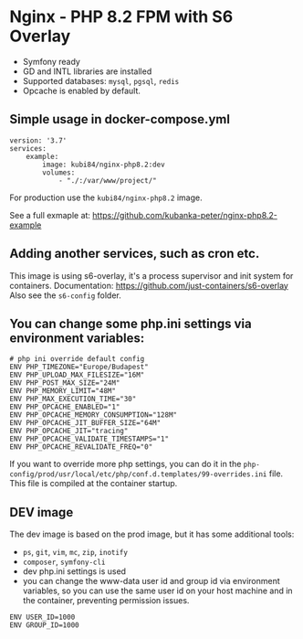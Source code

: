 Nginx - PHP 8.2 FPM with S6 Overlay
===================================

- Symfony ready
- GD and INTL libraries are installed
- Supported databases: `mysql`, `pgsql`, `redis`
- Opcache is enabled by default.

## Simple usage in docker-compose.yml

```
version: '3.7'
services:
    example:
        image: kubi84/nginx-php8.2:dev
        volumes:
            - "./:/var/www/project/"
```

For production use the `kubi84/nginx-php8.2` image.

See a full exmaple at: https://github.com/kubanka-peter/nginx-php8.2-example

## Adding another services, such as cron etc.

This image is using s6-overlay, it's a process supervisor and init system for containers. Documentation: https://github.com/just-containers/s6-overlay
Also see the `s6-config` folder.

## You can change some php.ini settings via environment variables:

```
# php ini override default config
ENV PHP_TIMEZONE="Europe/Budapest"
ENV PHP_UPLOAD_MAX_FILESIZE="16M"
ENV PHP_POST_MAX_SIZE="24M"
ENV PHP_MEMORY_LIMIT="48M"
ENV PHP_MAX_EXECUTION_TIME="30"
ENV PHP_OPCACHE_ENABLED="1"
ENV PHP_OPCACHE_MEMORY_CONSUMPTION="128M"
ENV PHP_OPCACHE_JIT_BUFFER_SIZE="64M"
ENV PHP_OPCACHE_JIT="tracing"
ENV PHP_OPCACHE_VALIDATE_TIMESTAMPS="1"
ENV PHP_OPCACHE_REVALIDATE_FREQ="0"
```

If you want to override more php settings, you can do it in the `php-config/prod/usr/local/etc/php/conf.d.templates/99-overrides.ini` file.
This file is compiled at the container startup.

## DEV image

The dev image is based on the prod image, but it has some additional tools:

- `ps`, `git`, `vim`, `mc`, `zip`, `inotify`
- `composer`, `symfony-cli`
- dev php.ini settings is used
- you can change the www-data user id and group id via environment variables, so you can use the same user id on your host machine and in the container, preventing permission issues.

```
ENV USER_ID=1000
ENV GROUP_ID=1000
```